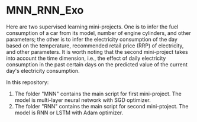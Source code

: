 # MNN_RNN_Exo

Here are two supervised learning mini-projects. One is to infer the fuel consumption of a car from its model, number of engine cylinders, and other parameters; the other is to infer the electricity consumption of the day based on the temperature, recommended retail price (RRP) of electricity, and other parameters. It is worth noting that the second mini-project takes into account the time dimension, i.e., the effect of daily electricity consumption in the past certain days on the predicted value of the current day's electricity consumption.

In this repository:
1. The folder "MNN" contains the main script for first mini-project. The model is multi-layer neural network with SGD optimizer.
2. The folder "RNN" contains the main script for second mini-ptoject. The model is RNN or LSTM with Adam optimizer.
